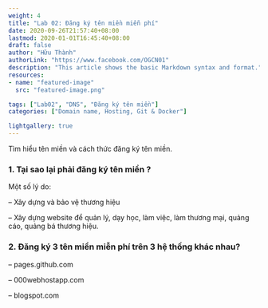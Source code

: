 ```yaml
---
weight: 4
title: "Lab 02: Đăng ký tên miền miễn phí"
date: 2020-09-26T21:57:40+08:00
lastmod: 2020-01-01T16:45:40+08:00
draft: false
author: "Hữu Thành"
authorLink: "https://www.facebook.com/OGCN01"
description: "This article shows the basic Markdown syntax and format."
resources:
- name: "featured-image"
  src: "featured-image.png"

tags: ["Lab02", "DNS", "Đăng ký tên miền"]
categories: ["Domain name, Hosting, Git & Docker"]

lightgallery: true
---
```


Tìm hiểu tên miền và cách thức đăng ký tên miền.

<!--more-->

### 1. Tại sao lại phải đăng ký tên miền ?

Một số lý do:

– Xây dựng và bảo vệ thương hiệu

– Xây dựng website để quản lý, dạy học, làm việc, làm thương mại, quảng cáo, quảng bá thương hiệu.

### 2. Đăng ký 3 tên miền miễn phí trên 3 hệ thống khác nhau?

– pages.github.com

– 000webhostapp.com

– blogspot.com
